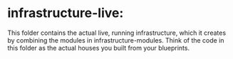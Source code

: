 # infrastructure-live:

This folder contains the actual live, running infrastructure, which it creates by combining the modules in infrastructure-modules. Think of the code in this folder as the actual houses you built from your blueprints.
